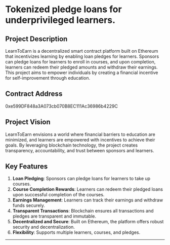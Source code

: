 # Tokenized pledge loans for underprivileged learners.

## Project Description
LearnToEarn is a decentralized smart contract platform built on Ethereum that incentivizes learning by enabling loan pledges for learners. Sponsors can pledge loans for learners to enroll in courses, and upon completion, learners can redeem their pledged amounts and withdraw their earnings. This project aims to empower individuals by creating a financial incentive for self-improvement through education.

## Contract Address
0xe599DF848a3A073cb070B8EC111Ac36986b4229C

## Project Vision
LearnToEarn envisions a world where financial barriers to education are minimized, and learners are empowered with incentives to achieve their goals. By leveraging blockchain technology, the project creates transparency, accountability, and trust between sponsors and learners.

## Key Features
1. **Loan Pledging**: Sponsors can pledge loans for learners to take up courses. 
2. **Course Completion Rewards**: Learners can redeem their pledged loans upon successful completion of the courses.
3. **Earnings Management**: Learners can track their earnings and withdraw funds securely.
4. **Transparent Transactions**: Blockchain ensures all transactions and pledges are transparent and immutable.
5. **Decentralized and Secure**: Built on Ethereum, the platform offers robust security and decentralization.
6. **Flexibility**: Supports multiple learners, courses, and pledges.

---



